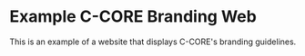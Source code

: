 # Example C-CORE Branding Web

This is an example of a website that displays C-CORE's branding guidelines.

